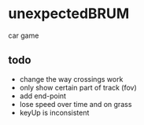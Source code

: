 # unexpectedBRUM
car game

## todo

- change the way crossings work
- only show certain part of track (fov)
- add end-point
- lose speed over time and on grass
- keyUp is inconsistent
